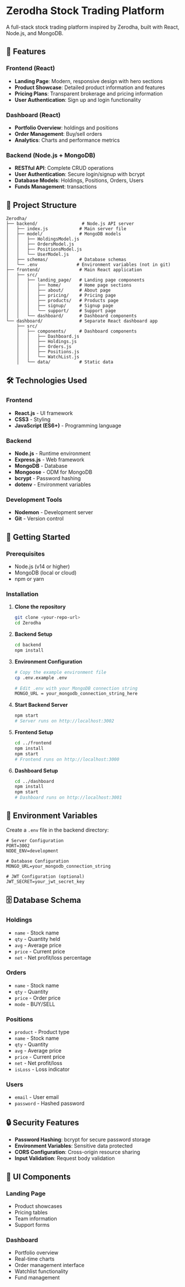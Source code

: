 # Zerodha Stock Trading Platform

A full-stack stock trading platform inspired by Zerodha, built with React, Node.js, and MongoDB.

## 🚀 Features

### Frontend (React)
- **Landing Page**: Modern, responsive design with hero sections
- **Product Showcase**: Detailed product information and features
- **Pricing Plans**: Transparent brokerage and pricing information
- **User Authentication**: Sign up and login functionality

### Dashboard (React)
- **Portfolio Overview**: holdings and positions
- **Order Management**: Buy/sell orders
- **Analytics**: Charts and performance metrics

### Backend (Node.js + MongoDB)
- **RESTful API**: Complete CRUD operations
- **User Authentication**: Secure login/signup with bcrypt
- **Database Models**: Holdings, Positions, Orders, Users
- **Funds Management**: transactions

## 📁 Project Structure

```
Zerodha/
├── backend/                 # Node.js API server
│   ├── index.js            # Main server file
│   ├── model/              # MongoDB models
│   │   ├── HoldingsModel.js
│   │   ├── OrdersModel.js
│   │   ├── PositionsModel.js
│   │   └── UserModel.js
│   ├── schemas/            # Database schemas
│   └── .env               # Environment variables (not in git)
├── frontend/               # Main React application
│   ├── src/
│   │   ├── landing_page/   # Landing page components
│   │   │   ├── home/       # Home page sections
│   │   │   ├── about/      # About page
│   │   │   ├── pricing/    # Pricing page
│   │   │   ├── products/   # Products page
│   │   │   ├── signup/     # Signup page
│   │   │   └── support/    # Support page
│   │   └── dashboard/      # Dashboard components
└── dashboard/              # Separate React dashboard app
    ├── src/
    │   ├── components/     # Dashboard components
    │   │   ├── Dashboard.js
    │   │   ├── Holdings.js
    │   │   ├── Orders.js
    │   │   ├── Positions.js
    │   │   └── WatchList.js
    │   └── data/           # Static data
```

## 🛠️ Technologies Used

### Frontend
- **React.js** - UI framework
- **CSS3** - Styling
- **JavaScript (ES6+)** - Programming language

### Backend
- **Node.js** - Runtime environment
- **Express.js** - Web framework
- **MongoDB** - Database
- **Mongoose** - ODM for MongoDB
- **bcrypt** - Password hashing
- **dotenv** - Environment variables

### Development Tools
- **Nodemon** - Development server
- **Git** - Version control

## 🚀 Getting Started

### Prerequisites
- Node.js (v14 or higher)
- MongoDB (local or cloud)
- npm or yarn

### Installation

1. **Clone the repository**
   ```bash
   git clone <your-repo-url>
   cd Zerodha
   ```

2. **Backend Setup**
   ```bash
   cd backend
   npm install
   ```

3. **Environment Configuration**
   ```bash
   # Copy the example environment file
   cp .env.example .env
   
   # Edit .env with your MongoDB connection string
   MONGO_URL = your_mongodb_connection_string_here
   ```

4. **Start Backend Server**
   ```bash
   npm start
   # Server runs on http://localhost:3002
   ```

5. **Frontend Setup**
   ```bash
   cd ../frontend
   npm install
   npm start
   # Frontend runs on http://localhost:3000
   ```

6. **Dashboard Setup**
   ```bash
   cd ../dashboard
   npm install
   npm start
   # Dashboard runs on http://localhost:3001
   ```

## 🔧 Environment Variables

Create a `.env` file in the backend directory:

```env
# Server Configuration
PORT=3002
NODE_ENV=development

# Database Configuration
MONGO_URL=your_mongodb_connection_string

# JWT Configuration (optional)
JWT_SECRET=your_jwt_secret_key
```

## 🗄️ Database Schema

### Holdings
- `name` - Stock name
- `qty` - Quantity held
- `avg` - Average price
- `price` - Current price
- `net` - Net profit/loss percentage

### Orders
- `name` - Stock name
- `qty` - Quantity
- `price` - Order price
- `mode` - BUY/SELL

### Positions
- `product` - Product type
- `name` - Stock name
- `qty` - Quantity
- `avg` - Average price
- `price` - Current price
- `net` - Net profit/loss
- `isLoss` - Loss indicator

### Users
- `email` - User email
- `password` - Hashed password

## 🔒 Security Features

- **Password Hashing**: bcrypt for secure password storage
- **Environment Variables**: Sensitive data protected
- **CORS Configuration**: Cross-origin resource sharing
- **Input Validation**: Request body validation

## 🎨 UI Components

### Landing Page
- Product showcases
- Pricing tables
- Team information
- Support forms

### Dashboard
- Portfolio overview
- Real-time charts
- Order management interface
- Watchlist functionality
- Fund management
